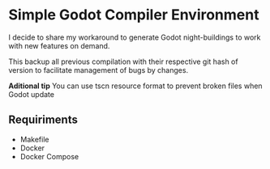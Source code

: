 # Simple Godot Compiler Environment

I decide to share my workaround to generate Godot night-buildings to work with new features on demand.

This backup all previous compilation with their respective git hash of version to facilitate management of bugs by changes.

**Aditional tip** You can use tscn resource format to prevent broken files when Godot update

## Requiriments

- Makefile
- Docker
- Docker Compose
